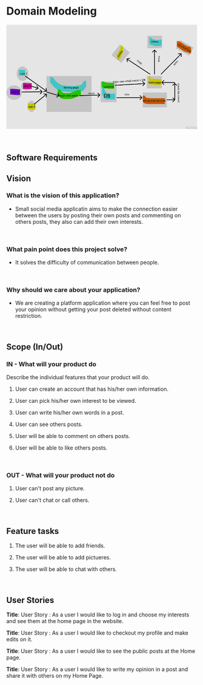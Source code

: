# Domain Modeling

![domain model](./assets/domain.png)

<p> &nbsp; </p>

## Software Requirements

## Vision

### What is the vision of this application?

- Small social media applicatin aims to make the connection easier between the users by posting their own posts and commenting on others posts, they also can add their own interests.
<p> &nbsp; </p>


### What pain point does this project solve?

- It solves the difficulty of communication between people.
<p> &nbsp; </p>


### Why should we care about your application?

 - We are creating a platform application where you can feel free to post your opinion without getting your post deleted without content restriction.
 <p> &nbsp; </p>


## Scope (In/Out)

### IN - What will your product do

Describe the individual features that your product will do.

1. User can create an account that has his/her own information.

2. User can pick his/her own interest to be viewed.

3. User can write his/her own words in a post.

4. User can see others posts.

5. User will be able to comment on others posts.

6. User will be able to like others posts.

<p> &nbsp; </p>


### OUT - What will your product not do

1. User can't post any picture.

2. User can't chat or call others.

<p> &nbsp; </p>


## Feature tasks

1. The user will be able to add friends.

2. The user will be able to add pictueres.

3. The user will be able to chat with others.

<p> &nbsp; </p>


## User Stories

**Title**: User Story : As a user I would like to log in and choose my interests and see them at the home page in the website.

**Title**: User Story : As a user I would like to checkout my profile and make edits on it.

**Title**:  User Story : As a user I would like to see the public posts at the Home page.

**Title**:  User Story : As a user I would like to write my opinion in a post and share it with others on my Home Page.

<p> &nbsp; </p>

